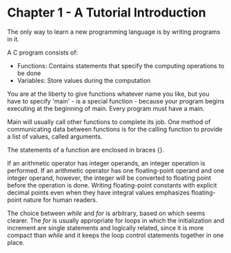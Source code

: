 # Chapter 1 - A Tutorial Introduction

The only way to learn a new programming language is by writing programs in it.

A C program consists of:

- Functions: Contains statements that specify the computing operations to be done
- Variables: Store values during the computation

You are at the liberty to give functions whatever name you like, but you have to specify
'main' - is a special function - because your program begins executing at the beginning 
of main. Every program must have a main.

Main will usually call other functions to complete its job. One method of communicating 
data between functions is for the calling function to provide a list of values, called arguments.

The statements of a function are enclosed in braces {}.

If an arithmetic operator has integer operands, an integer operation is performed.
If an arithmetic operator has one floating-point operand and one integer operand, however,
the integer will be converted to floating point before the operation is done. Writing
floating-point constants with explicit decimal points even when they have integral
values emphasizes floating-point nature for human readers.

The choice between *while* and *for* is arbitrary, based on which seems clearer.
The *for* is usually appropriate for loops in which the initialization and increment
are single statements and logically related, since it is more compact than *while* and
it keeps the loop control statements together in one place.

